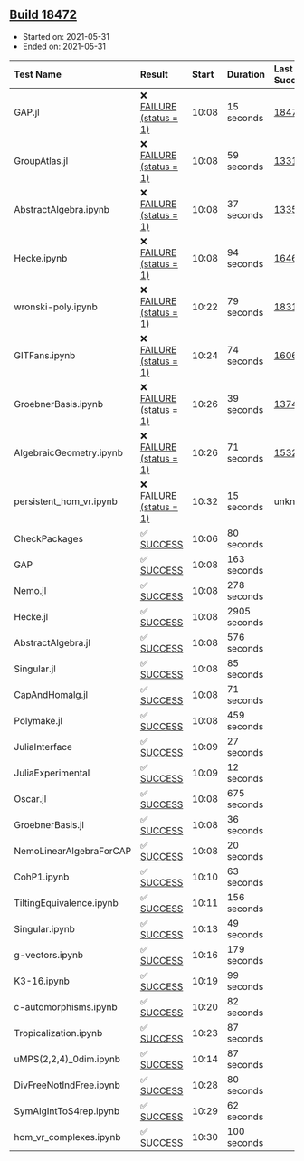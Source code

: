 ## [Build 18472](https://oscarci.mathematik.uni-kl.de/job/oscar/18472/)

* Started on: 2021-05-31
* Ended on: 2021-05-31

| Test Name    | Result | Start | Duration | Last Success | First Failure |
|:-------------|:-------|:------|:---------|:-------------|:--------------|
| GAP.jl | ❌ [FAILURE (status = 1)](https://oscarci.mathematik.uni-kl.de/job/oscar/18472/artifact/logs/build-18472/GAP.jl.log) | 10:08 | 15 seconds | [18471](https://oscarci.mathematik.uni-kl.de/job/oscar/18471/) | [18472](https://oscarci.mathematik.uni-kl.de/job/oscar/18472/) |
| GroupAtlas.jl | ❌ [FAILURE (status = 1)](https://oscarci.mathematik.uni-kl.de/job/oscar/18472/artifact/logs/build-18472/GroupAtlas.jl.log) | 10:08 | 59 seconds | [13311](https://oscarci.mathematik.uni-kl.de/job/oscar/13311/) | [13312](https://oscarci.mathematik.uni-kl.de/job/oscar/13312/) |
| AbstractAlgebra.ipynb | ❌ [FAILURE (status = 1)](https://oscarci.mathematik.uni-kl.de/job/oscar/18472/artifact/logs/build-18472/AbstractAlgebra.ipynb.log) | 10:08 | 37 seconds | [13355](https://oscarci.mathematik.uni-kl.de/job/oscar/13355/) | [13356](https://oscarci.mathematik.uni-kl.de/job/oscar/13356/) |
| Hecke.ipynb | ❌ [FAILURE (status = 1)](https://oscarci.mathematik.uni-kl.de/job/oscar/18472/artifact/logs/build-18472/Hecke.ipynb.log) | 10:08 | 94 seconds | [16463](https://oscarci.mathematik.uni-kl.de/job/oscar/16463/) | [16464](https://oscarci.mathematik.uni-kl.de/job/oscar/16464/) |
| wronski-poly.ipynb | ❌ [FAILURE (status = 1)](https://oscarci.mathematik.uni-kl.de/job/oscar/18472/artifact/logs/build-18472/wronski-poly.ipynb.log) | 10:22 | 79 seconds | [18314](https://oscarci.mathematik.uni-kl.de/job/oscar/18314/) | [18315](https://oscarci.mathematik.uni-kl.de/job/oscar/18315/) |
| GITFans.ipynb | ❌ [FAILURE (status = 1)](https://oscarci.mathematik.uni-kl.de/job/oscar/18472/artifact/logs/build-18472/GITFans.ipynb.log) | 10:24 | 74 seconds | [16068](https://oscarci.mathematik.uni-kl.de/job/oscar/16068/) | [16069](https://oscarci.mathematik.uni-kl.de/job/oscar/16069/) |
| GroebnerBasis.ipynb | ❌ [FAILURE (status = 1)](https://oscarci.mathematik.uni-kl.de/job/oscar/18472/artifact/logs/build-18472/GroebnerBasis.ipynb.log) | 10:26 | 39 seconds | [13748](https://oscarci.mathematik.uni-kl.de/job/oscar/13748/) | [13749](https://oscarci.mathematik.uni-kl.de/job/oscar/13749/) |
| AlgebraicGeometry.ipynb | ❌ [FAILURE (status = 1)](https://oscarci.mathematik.uni-kl.de/job/oscar/18472/artifact/logs/build-18472/AlgebraicGeometry.ipynb.log) | 10:26 | 71 seconds | [15322](https://oscarci.mathematik.uni-kl.de/job/oscar/15322/) | [15323](https://oscarci.mathematik.uni-kl.de/job/oscar/15323/) |
| persistent_hom_vr.ipynb | ❌ [FAILURE (status = 1)](https://oscarci.mathematik.uni-kl.de/job/oscar/18472/artifact/logs/build-18472/persistent_hom_vr.ipynb.log) | 10:32 | 15 seconds | unknown | unknown |
| CheckPackages | ✅ [SUCCESS](https://oscarci.mathematik.uni-kl.de/job/oscar/18472/artifact/logs/build-18472/CheckPackages.log) | 10:06 | 80 seconds |  |  |
| GAP | ✅ [SUCCESS](https://oscarci.mathematik.uni-kl.de/job/oscar/18472/artifact/logs/build-18472/GAP.log) | 10:08 | 163 seconds |  |  |
| Nemo.jl | ✅ [SUCCESS](https://oscarci.mathematik.uni-kl.de/job/oscar/18472/artifact/logs/build-18472/Nemo.jl.log) | 10:08 | 278 seconds |  |  |
| Hecke.jl | ✅ [SUCCESS](https://oscarci.mathematik.uni-kl.de/job/oscar/18472/artifact/logs/build-18472/Hecke.jl.log) | 10:08 | 2905 seconds |  |  |
| AbstractAlgebra.jl | ✅ [SUCCESS](https://oscarci.mathematik.uni-kl.de/job/oscar/18472/artifact/logs/build-18472/AbstractAlgebra.jl.log) | 10:08 | 576 seconds |  |  |
| Singular.jl | ✅ [SUCCESS](https://oscarci.mathematik.uni-kl.de/job/oscar/18472/artifact/logs/build-18472/Singular.jl.log) | 10:08 | 85 seconds |  |  |
| CapAndHomalg.jl | ✅ [SUCCESS](https://oscarci.mathematik.uni-kl.de/job/oscar/18472/artifact/logs/build-18472/CapAndHomalg.jl.log) | 10:08 | 71 seconds |  |  |
| Polymake.jl | ✅ [SUCCESS](https://oscarci.mathematik.uni-kl.de/job/oscar/18472/artifact/logs/build-18472/Polymake.jl.log) | 10:08 | 459 seconds |  |  |
| JuliaInterface | ✅ [SUCCESS](https://oscarci.mathematik.uni-kl.de/job/oscar/18472/artifact/logs/build-18472/JuliaInterface.log) | 10:09 | 27 seconds |  |  |
| JuliaExperimental | ✅ [SUCCESS](https://oscarci.mathematik.uni-kl.de/job/oscar/18472/artifact/logs/build-18472/JuliaExperimental.log) | 10:09 | 12 seconds |  |  |
| Oscar.jl | ✅ [SUCCESS](https://oscarci.mathematik.uni-kl.de/job/oscar/18472/artifact/logs/build-18472/Oscar.jl.log) | 10:08 | 675 seconds |  |  |
| GroebnerBasis.jl | ✅ [SUCCESS](https://oscarci.mathematik.uni-kl.de/job/oscar/18472/artifact/logs/build-18472/GroebnerBasis.jl.log) | 10:08 | 36 seconds |  |  |
| NemoLinearAlgebraForCAP | ✅ [SUCCESS](https://oscarci.mathematik.uni-kl.de/job/oscar/18472/artifact/logs/build-18472/NemoLinearAlgebraForCAP.log) | 10:08 | 20 seconds |  |  |
| CohP1.ipynb | ✅ [SUCCESS](https://oscarci.mathematik.uni-kl.de/job/oscar/18472/artifact/logs/build-18472/CohP1.ipynb.log) | 10:10 | 63 seconds |  |  |
| TiltingEquivalence.ipynb | ✅ [SUCCESS](https://oscarci.mathematik.uni-kl.de/job/oscar/18472/artifact/logs/build-18472/TiltingEquivalence.ipynb.log) | 10:11 | 156 seconds |  |  |
| Singular.ipynb | ✅ [SUCCESS](https://oscarci.mathematik.uni-kl.de/job/oscar/18472/artifact/logs/build-18472/Singular.ipynb.log) | 10:13 | 49 seconds |  |  |
| g-vectors.ipynb | ✅ [SUCCESS](https://oscarci.mathematik.uni-kl.de/job/oscar/18472/artifact/logs/build-18472/g-vectors.ipynb.log) | 10:16 | 179 seconds |  |  |
| K3-16.ipynb | ✅ [SUCCESS](https://oscarci.mathematik.uni-kl.de/job/oscar/18472/artifact/logs/build-18472/K3-16.ipynb.log) | 10:19 | 99 seconds |  |  |
| c-automorphisms.ipynb | ✅ [SUCCESS](https://oscarci.mathematik.uni-kl.de/job/oscar/18472/artifact/logs/build-18472/c-automorphisms.ipynb.log) | 10:20 | 82 seconds |  |  |
| Tropicalization.ipynb | ✅ [SUCCESS](https://oscarci.mathematik.uni-kl.de/job/oscar/18472/artifact/logs/build-18472/Tropicalization.ipynb.log) | 10:23 | 87 seconds |  |  |
| uMPS(2,2,4)_0dim.ipynb | ✅ [SUCCESS](https://oscarci.mathematik.uni-kl.de/job/oscar/18472/artifact/logs/build-18472/uMPS-2-2-4-_0dim.ipynb.log) | 10:14 | 87 seconds |  |  |
| DivFreeNotIndFree.ipynb | ✅ [SUCCESS](https://oscarci.mathematik.uni-kl.de/job/oscar/18472/artifact/logs/build-18472/DivFreeNotIndFree.ipynb.log) | 10:28 | 80 seconds |  |  |
| SymAlgIntToS4rep.ipynb | ✅ [SUCCESS](https://oscarci.mathematik.uni-kl.de/job/oscar/18472/artifact/logs/build-18472/SymAlgIntToS4rep.ipynb.log) | 10:29 | 62 seconds |  |  |
| hom_vr_complexes.ipynb | ✅ [SUCCESS](https://oscarci.mathematik.uni-kl.de/job/oscar/18472/artifact/logs/build-18472/hom_vr_complexes.ipynb.log) | 10:30 | 100 seconds |  |  |
